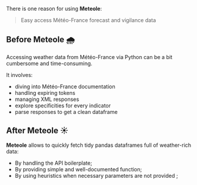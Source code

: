 There is one reason for using **Meteole**:

> Easy access Météo-France forecast and vigilance data

## Before Meteole :cloud_with_rain:

Accessing weather data from Météo-France via Python can be a bit cumbersome and time-consuming. 

It involves:

* diving into Météo-France documentation
* handling expiring tokens
* managing XML responses
* explore specificities for every indicator
* parse responses to get a clean dataframe

## After Meteole :sunny:

**Meteole** allows to quickly fetch tidy pandas dataframes full of weather-rich data:

* By handling the API boilerplate;
* By providing simple and well-documented function;
* By using heuristics when necessary parameters are not provided ;
